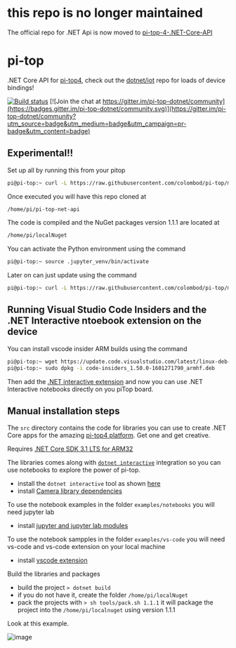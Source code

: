 # this repo is no longer maintained
The official repo for .NET Api is now moved to [pi-top-4-.NET-Core-API](https://github.com/pi-top/pi-top-4-.NET-Core-API)

# pi-top
.NET Core API for [pi-top4](https://www.pi-top.com/products/pi-top-4), check out the [dotnet/iot](https://github.com/dotnet/iot) repo for loads of device bindings!

[![Build status](https://ci.appveyor.com/api/projects/status/85dvsfxd4lw4xp2c?svg=true)](//ci.appveyor.com/project/colombod/pi-top/branch/main) [![Join the chat at https://gitter.im/pi-top-dotnet/community](https://badges.gitter.im/pi-top-dotnet/community.svg)](https://gitter.im/pi-top-dotnet/community?utm_source=badge&utm_medium=badge&utm_campaign=pr-badge&utm_content=badge)

## Experimental!!
Set up all by running this from your pitop
```sh
pi@pi-top:~ curl -L https://raw.githubusercontent.com/colombod/pi-top/main/setup-device.sh | bash -e
```
Once executed you will have this repo cloned at
```sh
/home/pi/pi-top-net-api
```

The code is compiled and the NuGet packages version 1.1.1 are located at 
```sh
/home/pi/localNuget
```

You can activate the Python environment using the command
```sh
pi@pi-top:~ source .jupyter_venv/bin/activate
```

Later on can just update using the command
```sh
pi@pi-top:~ curl -L https://raw.githubusercontent.com/colombod/pi-top/master/update-device.sh | bash -e
```

## Running Visual Studio Code Insiders and the .NET Interactive ntoebook extension on the device

You can install vscode insider ARM builds using the command
```sh
pi@pi-top:~ wget https://update.code.visualstudio.com/latest/linux-deb-armhf/insider -O code-insiders_1.50.0-1601271790_armhf.deb
pi@pi-top:~ sudo dpkg -i code-insiders_1.50.0-1601271790_armhf.deb
```
Then add the [.NET interactive extension](https://github.com/dotnet/interactive#visual-studio-code) and now you can use .NET Interactive notebooks directly on you piTop board.

## Manual installation steps

The `src` directory contains the code for libraries you can use to create .NET Core apps for the amazing [pi-top4 platform](https://www.pi-top.com/products/pi-top-4). Get one and get creative.

Requires [.NET Core SDK 3.1 LTS for ARM32](./docs/install-dotnet-sdk.md)

The libraries comes along with [`dotnet interactive`](https://github.com/dotnet/interactive/) integration so you can use notebooks to explore the power of pi-top.

 * install the `dotnet interactive` tool as shown [here](./docs/install-dotnet-interactive.md) 
 * install [Camera library dependencies](./docs/install-camera-dependencies.md)

To use the notebook examples in the folder `examples/notebooks` you will need jupyter lab 
* install [jupyter and jupyter lab modules](./docs/install-jupyter.md)

To use the notebook sampples in the folder `examples/vs-code` you will need vs-code and vs-code extension on your local machine
* install [vscode extension](./docs/vscode-extension.md)

Build the libraries and packages

 * build the project `> dotnet build`
 * if you do not have it, create the folder `/home/pi/localNuget`
 * pack the projects with `> sh tools/pack.sh 1.1.1` it will package the project into the `/home/pi/localnuget` using version 1.1.1


Look at this example.
  
![image](https://user-images.githubusercontent.com/375556/80700336-71322400-8ad5-11ea-8eb1-6122c9cac554.png)
